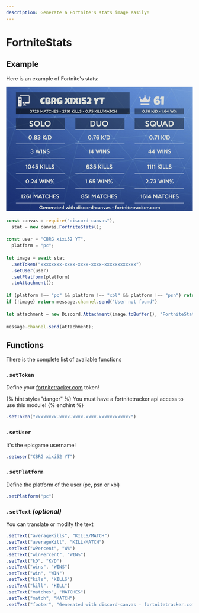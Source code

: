 ```yaml
---
description: Generate a Fortnite's stats image easily!
---
```


# FortniteStats

## Example

Here is an example of Fortnite's stats:

![It&apos;s an example](../.gitbook/assets/stat.png)

```javascript
const canvas = require("discord-canvas"),
  stat = new canvas.FortniteStats();
  
const user = "CBRG xixi52 YT",
  platform = "pc";
  
let image = await stat
  .setToken("xxxxxxxx-xxxx-xxxx-xxxx-xxxxxxxxxxxx")
  .setUser(user)
  .setPlatform(platform)
  .toAttachment();

if (platform !== "pc" && platform !== "xbl" && platform !== "psn") return message.channel.send("Please enter a valid platform")
if (!image) return message.channel.send("User not found")

let attachment = new Discord.Attachment(image.toBuffer(), "FortniteStats.png");

message.channel.send(attachment);
```

## Functions

There is the complete list of available functions

### `.setToken`

Define your [fortnitetracker.com](https://fortnitetracker.com/site-api) token!

{% hint style="danger" %}
 You must have a fortnitetracker api access to use this module! 
{% endhint %}

```javascript
.setToken("xxxxxxxx-xxxx-xxxx-xxxx-xxxxxxxxxxxx")
```

### `.setUser`

It's the epicgame username!

```javascript
.setuser("CBRG xixi52 YT")
```

### `.setPlatform`

Define the platform of the user \(pc, psn or xbl\)

```javascript
.setPlatform("pc")
```

### `.setText` _\(optional\)_

You can translate or modify the text

```javascript
.setText("averageKills", "KILLS/MATCH")
.setText("averageKill", "KILL/MATCH")
.setText("wPercent", "W%")
.setText("winPercent", "WIN%")
.setText("kD", "K/D")
.setText("wins", "WINS")
.setText("win", "WIN")
.setText("kils", "KILLS")
.setText("kill", "KILL")
.setText("matches", "MATCHES")
.setText("match", "MATCH")
.setText("footer", "Generated with discord-canvas - fortnitetracker.com")
```

